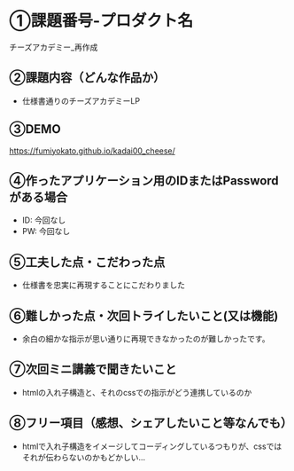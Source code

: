# ①課題番号-プロダクト名
チーズアカデミー_再作成

## ②課題内容（どんな作品か）
- 仕様書通りのチーズアカデミーLP

## ③DEMO
https://fumiyokato.github.io/kadai00_cheese/

## ④作ったアプリケーション用のIDまたはPasswordがある場合
- ID: 今回なし
- PW: 今回なし

## ⑤工夫した点・こだわった点
- 仕様書を忠実に再現することにこだわりました

## ⑥難しかった点・次回トライしたいこと(又は機能)
- 余白の細かな指示が思い通りに再現できなかったのが難しかったです。

## ⑦次回ミニ講義で聞きたいこと
- htmlの入れ子構造と、それのcssでの指示がどう連携しているのか

## ⑧フリー項目（感想、シェアしたいこと等なんでも）
- htmlで入れ子構造をイメージしてコーディングしているつもりが、cssではそれが伝わらないのかもどかしい…
